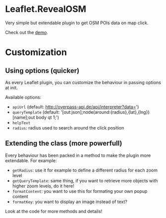# Leaflet.RevealOSM

Very simple but extendable plugin to get OSM POIs data on map click.

Check out the [demo](http://yohanboniface.github.io/Leaflet.RevealOSM/).

# Customization

## Using options (quicker)

As every Leaflet plugin, you can customize the behaviour in passing options at init.

Available options:

* `apiUrl` (default: http://overpass-api.de/api/interpreter?data=')
* `queryTemplate` (default: '[out:json];node(around:{radius},{lat},{lng})[name];out body qt 1;')
* `helpText`
* `radius`: radius used to search around the click position

## Extending the class (more powerfull)

Every behaviour has been packed in a method to make the plugin more extendable.
For example:

* `getRadius`: use it for example to define a different radius for each zoom level
* `getQueryTemplate`: same thing, if you want to retrieve more objects with higher zoom levels, do it here!
* `formatContent`: you want to use this for formating your own popup content
* `formatKey`: you want to display an image instead of text? 

Look at the code for more methods and details!